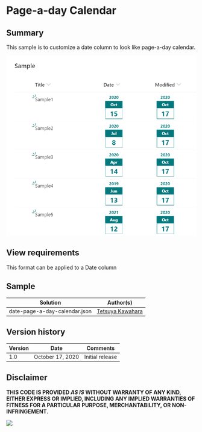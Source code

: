 # Page-a-day Calendar

## Summary
This sample is to customize a date column to look like page-a-day calendar.

![screenshot of the sample](./screenshot.png)

## View requirements
This format can be applied to a Date column

## Sample

Solution                      |Author(s)
------------------------------|---------------------------
date-page-a-day-calendar.json |[Tetsuya Kawahara](https://twitter.com/techan_k)

## Version history

Version |Date             |Comments
--------|-----------------|--------
1.0     |October 17, 2020 |Initial release


## Disclaimer
**THIS CODE IS PROVIDED *AS IS* WITHOUT WARRANTY OF ANY KIND, EITHER EXPRESS OR IMPLIED, INCLUDING ANY IMPLIED WARRANTIES OF FITNESS FOR A PARTICULAR PURPOSE, MERCHANTABILITY, OR NON-INFRINGEMENT.**

<img src="https://telemetry.sharepointpnp.com/sp-dev-list-formatting/column-samples/custom-hover-cards" />
